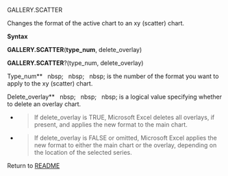 GALLERY.SCATTER

Changes the format of the active chart to an xy (scatter) chart.

**Syntax**

**GALLERY.SCATTER**(**type\_num**, delete\_overlay)

**GALLERY.SCATTER**?(type\_num, delete\_overlay)

Type\_num**&nbsp;&nbsp;&nbsp;nbsp;&nbsp;&nbsp;&nbsp;nbsp;&nbsp;&nbsp;&nbsp;nbsp;&nbsp;is the number of the format you want to
apply to the xy (scatter) chart.

Delete\_overlay**&nbsp;&nbsp;&nbsp;nbsp;&nbsp;&nbsp;&nbsp;nbsp;&nbsp;&nbsp;&nbsp;nbsp;&nbsp;is a logical value specifying
whether to delete an overlay chart.

  - > If delete\_overlay is TRUE, Microsoft Excel deletes all overlays,
    > if present, and applies the new format to the main chart.

  - > If delete\_overlay is FALSE or omitted, Microsoft Excel applies
    > the new format to either the main chart or the overlay, depending
    > on the location of the selected series.




Return to [README](README.md)


